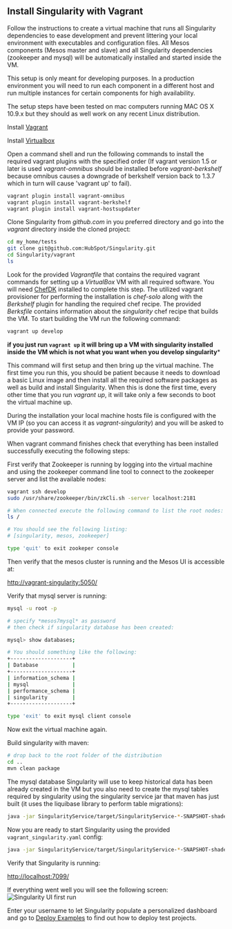## Install Singularity with Vagrant
Follow the instructions to create a virtual machine that runs all Singularity dependencies to ease development and prevent littering your local environment with executables and configuration files. All Mesos components (Mesos master and slave) and all Singularity dependencies (zookeeper and mysql) will be automatically installed and started inside the VM.

This setup is only meant for developing purposes. In a production environment you will need to run each component in a different host and run multiple instances for certain components for high availability.

The setup steps have been tested on mac computers running MAC OS X 10.9.x but they should as well work on any recent Linux distribution.

Install [Vagrant](http://www.vagrantup.com/downloads.html)

Install [Virtualbox](https://www.virtualbox.org/wiki/Downloads)

Open a command shell and run the following commands to install the required vagrant plugins with the specified order (If vagrant version 1.5 or later is used *vagrant-omnibus* should be installed before *vagrant-berkshelf* because omnibus causes a downgrade of berkshelf version back to 1.3.7 which in turn will cause 'vagrant up' to fail).

```bash
vagrant plugin install vagrant-omnibus
vagrant plugin install vagrant-berkshelf
vagrant plugin install vagrant-hostsupdater
```

Clone Singularity from *github.com* in you preferred directory and go into the *vagrant* directory inside the cloned project:

```bash
cd my_home/tests
git clone git@github.com:HubSpot/Singularity.git
cd Singularity/vagrant
ls
```

Look for the provided *Vagrantfile* that contains the required vagrant commands for setting up a *VirtualBox* VM with all required software. You will need [ChefDK](https://downloads.chef.io/chef-dk/) installed to complete this step. The utilized vagrant provisioner for performing the installation is *chef-solo* along with the *Berkshelf* plugin for handling the required chef recipe. The provided *Berksfile* contains information about the *singularity* chef recipe that builds the VM. To start building the VM run the following command:

```bash
vagrant up develop
```

**if you just run `vagrant up` it will bring up a VM with singularity installed inside the VM which is not what you want when you develop singularity***

This command will first setup and then bring up the virtual machine. The first time you run this, you should be patient because it needs to download a basic Linux image and then install all the required software packages as well as build and install Singularity. When this is done the first time, every other time that you run *vagrant up*, it will take only a few seconds to boot the virtual machine up.

During the installation your local machine hosts file is configured with the VM IP (so you can access it as *vagrant-singularity*) and you will be asked to provide your password.

When vagrant command finishes check that everything has been installed successfully executing the following steps:

First verify that Zookeeper is running by logging into the virtual machine and using the zookeeper command line tool to connect to the zookeeper server and list the available nodes:
```bash
vagrant ssh develop
sudo /usr/share/zookeeper/bin/zkCli.sh -server localhost:2181

# When connected execute the following command to list the root nodes:
ls /

# You should see the following listing:
# [singularity, mesos, zookeeper]

type 'quit' to exit zookeper console
```

Then verify that the mesos cluster is running and the Mesos UI is accessible at:

[http://vagrant-singularity:5050/](http://vagrant-singularity:5050/)

Verify that mysql server is running:

```bash
mysql -u root -p

# specify *mesos7mysql* as password
# then check if singularity database has been created:

mysql> show databases;

# You should something like the following:
+--------------------+
| Database           |
+--------------------+
| information_schema |
| mysql              |
| performance_schema |
| singularity        |
+--------------------+

type 'exit' to exit mysql client console
```

Now exit the virtual machine again.

Build singularity with maven:

```bash
# drop back to the root folder of the distribution
cd ..
mvn clean package
```

The mysql database Singularity will use to keep historical data has been already created in the VM but you also need to create the mysql tables required by singularity using the singularity service jar that maven has just built (it uses the liquibase library to perform table migrations):

```bash
java -jar SingularityService/target/SingularityService-*-SNAPSHOT-shaded.jar db migrate ./vagrant/vagrant_singularity.yaml --migrations ./mysql/migrations.sql
```

Now you are ready to start Singularity using the provided `vagrant_singularity.yaml` config:

```bash
java -jar SingularityService/target/SingularityService-*-SNAPSHOT-shaded.jar server ./vagrant/vagrant_singularity.yaml
```

Verify that Singularity is running:

[http://localhost:7099/](http://localhost:7099/)

If everything went well you will see the following screen:
![Singularity UI first run](../images/SingularityUI_First_Run.png)

Enter your username to let Singularity populate a personalized dashboard and go to [Deploy Examples](../references/examples.md) to find out how to deploy test projects.
